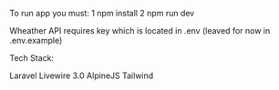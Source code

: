 To run app you must:
    1 npm install
    2 npm run dev

Wheather API requires key which is located in .env (leaved for now in .env.example)

Tech Stack:

Laravel 
Livewire 3.0
AlpineJS
Tailwind